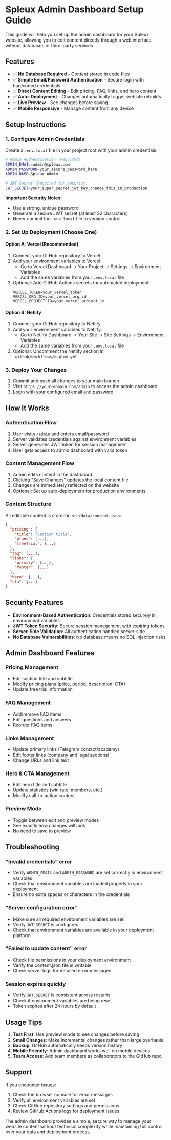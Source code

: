 # Spleux Admin Dashboard Setup Guide

This guide will help you set up the admin dashboard for your Spleux website, allowing you to edit content directly through a web interface without databases or third-party services.

## Features

- ✅ **No Database Required** - Content stored in code files
- ✅ **Simple Email/Password Authentication** - Secure login with hardcoded credentials
- ✅ **Direct Content Editing** - Edit pricing, FAQ, links, and hero content
- ✅ **Auto-Deployment** - Changes automatically trigger website rebuilds
- ✅ **Live Preview** - See changes before saving
- ✅ **Mobile Responsive** - Manage content from any device

## Setup Instructions

### 1. Configure Admin Credentials

Create a `.env.local` file in your project root with your admin credentials:

```bash
# Admin Authentication (Required)
ADMIN_EMAIL=admin@spleux.com
ADMIN_PASSWORD=your_secure_password_here
ADMIN_NAME=Spleux Admin

# JWT Secret (Required for security)
JWT_SECRET=your_super_secret_jwt_key_change_this_in_production
```

**Important Security Notes:**
- Use a strong, unique password
- Generate a secure JWT secret (at least 32 characters)
- Never commit the `.env.local` file to version control

### 2. Set Up Deployment (Choose One)

#### Option A: Vercel (Recommended)

1. Connect your GitHub repository to Vercel
2. Add your environment variables to Vercel:
   - Go to Vercel Dashboard → Your Project → Settings → Environment Variables
   - Add the same variables from your `.env.local` file
3. Optional: Add GitHub Actions secrets for automated deployment:
   ```
   VERCEL_TOKEN=your_vercel_token
   VERCEL_ORG_ID=your_vercel_org_id
   VERCEL_PROJECT_ID=your_vercel_project_id
   ```

#### Option B: Netlify

1. Connect your GitHub repository to Netlify
2. Add your environment variables to Netlify:
   - Go to Netlify Dashboard → Your Site → Site Settings → Environment Variables
   - Add the same variables from your `.env.local` file
3. Optional: Uncomment the Netlify section in `.github/workflows/deploy.yml`

### 3. Deploy Your Changes

1. Commit and push all changes to your main branch
2. Visit `https://your-domain.com/admin` to access the admin dashboard
3. Login with your configured email and password

## How It Works

### Authentication Flow
1. User visits `/admin` and enters email/password
2. Server validates credentials against environment variables
3. Server generates JWT token for session management
4. User gets access to admin dashboard with valid token

### Content Management Flow
1. Admin edits content in the dashboard
2. Clicking "Save Changes" updates the local content file
3. Changes are immediately reflected on the website
4. Optional: Set up auto-deployment for production environments

### Content Structure

All editable content is stored in `src/data/content.json`:

```json
{
  "pricing": {
    "title": "Section title",
    "plans": [...],
    "freeTrial": {...}
  },
  "faq": [...],
  "links": {
    "primary": {...},
    "footer": {...}
  },
  "hero": {...},
  "cta": {...}
}
```

## Security Features

- **Environment-Based Authentication**: Credentials stored securely in environment variables
- **JWT Token Security**: Secure session management with expiring tokens
- **Server-Side Validation**: All authentication handled server-side
- **No Database Vulnerabilities**: No database means no SQL injection risks

## Admin Dashboard Features

### Pricing Management
- Edit section title and subtitle
- Modify pricing plans (price, period, description, CTA)
- Update free trial information

### FAQ Management
- Add/remove FAQ items
- Edit questions and answers
- Reorder FAQ items

### Links Management
- Update primary links (Telegram contact/academy)
- Edit footer links (company and legal sections)
- Change URLs and link text

### Hero & CTA Management
- Edit hero title and subtitle
- Update statistics (win rate, members, etc.)
- Modify call-to-action content

### Preview Mode
- Toggle between edit and preview modes
- See exactly how changes will look
- No need to save to preview

## Troubleshooting

### "Invalid credentials" error
- Verify `ADMIN_EMAIL` and `ADMIN_PASSWORD` are set correctly in environment variables
- Check that environment variables are loaded properly in your deployment
- Ensure no extra spaces or characters in the credentials

### "Server configuration error"
- Make sure all required environment variables are set
- Verify `JWT_SECRET` is configured
- Check that environment variables are available in your deployment platform

### "Failed to update content" error
- Check file permissions in your deployment environment
- Verify the content.json file is writable
- Check server logs for detailed error messages

### Session expires quickly
- Verify `JWT_SECRET` is consistent across restarts
- Check if environment variables are being reset
- Token expires after 24 hours by default

## Usage Tips

1. **Test First**: Use preview mode to see changes before saving
2. **Small Changes**: Make incremental changes rather than large overhauls
3. **Backup**: GitHub automatically keeps version history
4. **Mobile Friendly**: Admin dashboard works well on mobile devices
5. **Team Access**: Add team members as collaborators to the GitHub repo

## Support

If you encounter issues:
1. Check the browser console for error messages
2. Verify all environment variables are set
3. Check GitHub repository settings and permissions
4. Review GitHub Actions logs for deployment issues

The admin dashboard provides a simple, secure way to manage your website content without technical complexity while maintaining full control over your data and deployment process.